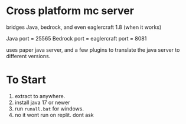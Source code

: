 # Cross platform mc server 

bridges Java, bedrock, and even eaglercraft 1.8 (when it works)

Java port = 25565
Bedrock port = 
eaglercraft port = 8081

uses paper java server, and a few plugins to translate the java server to different versions.

# To Start

1) extract to anywhere.
2) install java 17 or newer
3) run ```runall.bat``` for windows.
4) no it wont run on replit. dont ask
